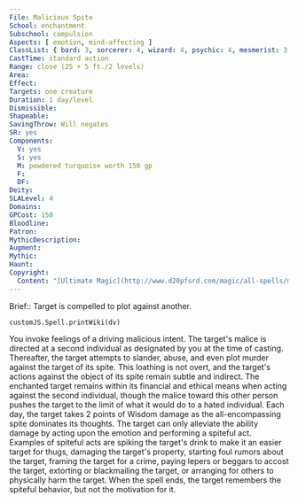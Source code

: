 ```yaml
---
File: Malicious Spite
School: enchantment
Subschool: compulsion
Aspects: [ emotion, mind-affecting ]
ClassList: { bard: 3, sorcerer: 4, wizard: 4, psychic: 4, mesmerist: 3 }
CastTime: standard action
Range: close (25 + 5 ft./2 levels)
Area: 
Effect: 
Targets: one creature
Duration: 1 day/level
Dismissible: 
Shapeable: 
SavingThrow: Will negates
SR: yes
Components:
  V: yes
  S: yes
  M: powdered turquoise worth 150 gp
  F: 
  DF: 
Deity: 
SLALevel: 4
Domains: 
GPCost: 150
Bloodline: 
Patron: 
MythicDescription: 
Augment: 
Mythic: 
Haunt: 
Copyright:
  Content: "[Ultimate Magic](http://www.d20pfsrd.com/magic/all-spells/m/malicious-spite)"
---
```

Brief:: Target is compelled to plot against another.

```dataviewjs
customJS.Spell.printWiki(dv)
```

You invoke feelings of a driving malicious intent. The target's malice is directed at a second individual as designated by you at the time of casting. Thereafter, the target attempts to slander, abuse, and even plot murder against the target of its spite. This loathing is not overt, and the target's actions against the object of its spite remain subtle and indirect.  The enchanted target remains within its financial and ethical means when acting against the second individual, though the malice toward this other person pushes the target to the limit of what it would do to a hated individual.  Each day, the target takes 2 points of Wisdom damage as the all-encompassing spite dominates its thoughts. The target can only alleviate the ability damage by acting upon the emotion and performing a spiteful act. Examples of spiteful acts are spiking the target's drink to make it an easier target for thugs, damaging the target's property, starting foul rumors about the target, framing the target for a crime, paying lepers or beggars to accost the target, extorting or blackmailing the target, or arranging for others to physically harm the target.  When the spell ends, the target remembers the spiteful behavior, but not the motivation for it.

